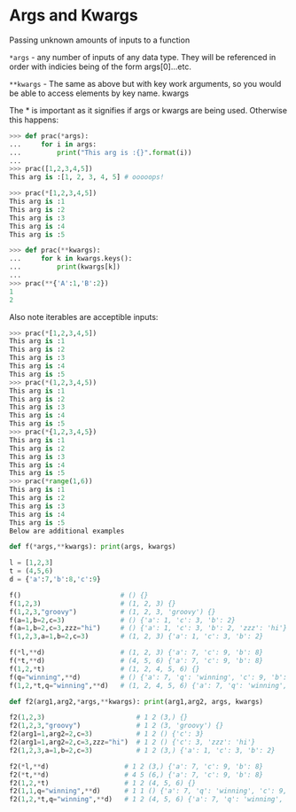 # Args and Kwargs

Passing unknown amounts of inputs to a function

```*args``` - any number of inputs of any data type. They will be referenced in order with indicies being of the form args[0]...etc.

```**kwargs``` - The same as above but with key work arguments, so you would be able to access elements by key name. kwargs

The * is important as it signifies if args or kwargs are being used. Otherwise this happens:

```python
>>> def prac(*args):
...     for i in args:
...         print("This arg is :{}".format(i))
... 
>>> prac([1,2,3,4,5])
This arg is :[1, 2, 3, 4, 5] # ooooops!

>>> prac(*[1,2,3,4,5])
This arg is :1
This arg is :2
This arg is :3
This arg is :4
This arg is :5

>>> def prac(**kwargs):
...     for k in kwargs.keys():
...         print(kwargs[k])
... 
>>> prac(**{'A':1,'B':2})
1
2
```

Also note iterables are acceptible inputs:

```python
>>> prac(*[1,2,3,4,5])
This arg is :1
This arg is :2
This arg is :3
This arg is :4
This arg is :5
>>> prac(*(1,2,3,4,5))
This arg is :1
This arg is :2
This arg is :3
This arg is :4
This arg is :5
>>> prac(*{1,2,3,4,5})
This arg is :1
This arg is :2
This arg is :3
This arg is :4
This arg is :5
>>> prac(*range(1,6))
This arg is :1
This arg is :2
This arg is :3
This arg is :4
This arg is :5
Below are additional examples

def f(*args,**kwargs): print(args, kwargs)

l = [1,2,3]
t = (4,5,6)
d = {'a':7,'b':8,'c':9}

f()                         # () {}
f(1,2,3)                    # (1, 2, 3) {}
f(1,2,3,"groovy")           # (1, 2, 3, 'groovy') {}
f(a=1,b=2,c=3)              # () {'a': 1, 'c': 3, 'b': 2}
f(a=1,b=2,c=3,zzz="hi")     # () {'a': 1, 'c': 3, 'b': 2, 'zzz': 'hi'}
f(1,2,3,a=1,b=2,c=3)        # (1, 2, 3) {'a': 1, 'c': 3, 'b': 2}

f(*l,**d)                   # (1, 2, 3) {'a': 7, 'c': 9, 'b': 8}
f(*t,**d)                   # (4, 5, 6) {'a': 7, 'c': 9, 'b': 8}
f(1,2,*t)                   # (1, 2, 4, 5, 6) {}
f(q="winning",**d)          # () {'a': 7, 'q': 'winning', 'c': 9, 'b': 8}
f(1,2,*t,q="winning",**d)   # (1, 2, 4, 5, 6) {'a': 7, 'q': 'winning', 'c': 9, 'b': 8}

def f2(arg1,arg2,*args,**kwargs): print(arg1,arg2, args, kwargs)

f2(1,2,3)                       # 1 2 (3,) {}
f2(1,2,3,"groovy")              # 1 2 (3, 'groovy') {}
f2(arg1=1,arg2=2,c=3)           # 1 2 () {'c': 3}
f2(arg1=1,arg2=2,c=3,zzz="hi")  # 1 2 () {'c': 3, 'zzz': 'hi'}
f2(1,2,3,a=1,b=2,c=3)           # 1 2 (3,) {'a': 1, 'c': 3, 'b': 2}

f2(*l,**d)                   # 1 2 (3,) {'a': 7, 'c': 9, 'b': 8}
f2(*t,**d)                   # 4 5 (6,) {'a': 7, 'c': 9, 'b': 8}
f2(1,2,*t)                   # 1 2 (4, 5, 6) {}
f2(1,1,q="winning",**d)      # 1 1 () {'a': 7, 'q': 'winning', 'c': 9, 'b': 8}
f2(1,2,*t,q="winning",**d)   # 1 2 (4, 5, 6) {'a': 7, 'q': 'winning', 'c': 9, 'b': 8} 
```